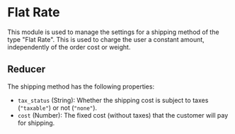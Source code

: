Flat Rate
===============

This module is used to manage the settings for a shipping method of the type "Flat Rate". This is used to
charge the user a constant amount, independently of the order cost or weight.

## Reducer

The shipping method has the following properties:
* `tax_status` (String): Whether the shipping cost is subject to taxes (`"taxable"`) or not (`"none"`).
* `cost` (Number): The fixed cost (without taxes) that the customer will pay for shipping.
